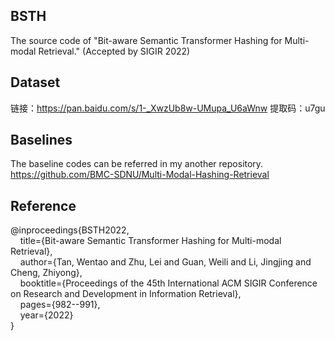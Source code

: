 ## BSTH
The source code of "Bit-aware Semantic Transformer Hashing for Multi-modal Retrieval." (Accepted by SIGIR 2022)

## Dataset
  链接：https://pan.baidu.com/s/1-_XwzUb8w-UMupa_U6aWnw 提取码：u7gu

## Baselines
The baseline codes can be referred in my another repository.  
https://github.com/BMC-SDNU/Multi-Modal-Hashing-Retrieval

## Reference
  @inproceedings{BSTH2022,   
  &nbsp;&nbsp;&nbsp;&nbsp;title={Bit-aware Semantic Transformer Hashing for Multi-modal Retrieval},   
  &nbsp;&nbsp;&nbsp;&nbsp;author={Tan, Wentao and Zhu, Lei and Guan, Weili and Li, Jingjing and Cheng, Zhiyong},   
  &nbsp;&nbsp;&nbsp;&nbsp;booktitle={Proceedings of the 45th International ACM SIGIR Conference on Research and Development in Information Retrieval},   
  &nbsp;&nbsp;&nbsp;&nbsp;pages={982--991},   
  &nbsp;&nbsp;&nbsp;&nbsp;year={2022}   
 }
